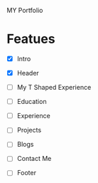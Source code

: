 MY Portfolio

# Featues  
- [x] Intro
- [x] Header
- [ ] My T Shaped Experience
- [ ] Education
- [ ] Experience
- [ ] Projects
- [ ] Blogs
- [ ] Contact Me
- [ ] Footer


